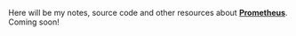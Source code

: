 Here will be my notes, source code and other resources about **[Prometheus](https://prometheus.io/)**. Coming soon!

